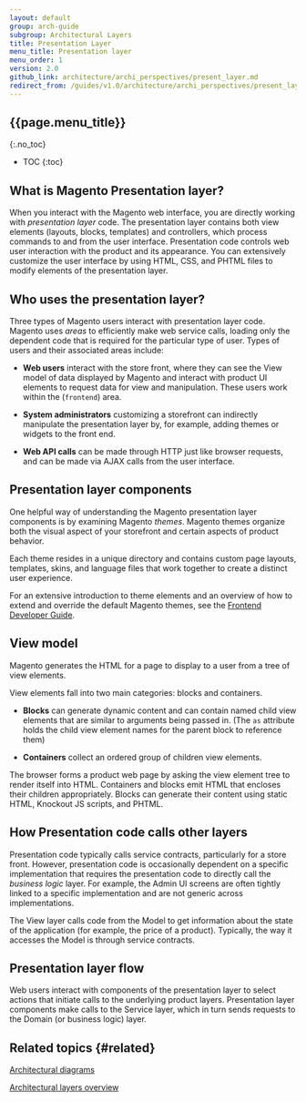 ```yaml
---
layout: default
group: arch-guide
subgroup: Architectural Layers
title: Presentation Layer
menu_title: Presentation layer
menu_order: 1
version: 2.0
github_link: architecture/archi_perspectives/present_layer.md
redirect_from: /guides/v1.0/architecture/archi_perspectives/present_layer.html
---
```


## {{page.menu_title}}
{:.no_toc}

* TOC
{:toc}

## What is Magento Presentation layer?

When you interact with the Magento web interface, you are directly working with <i>presentation layer</i> code. The presentation layer contains both view elements (layouts, blocks, templates) and controllers, which process commands to and from the user interface. Presentation code controls web user interaction with the product and its appearance. You can extensively customize the user interface by using HTML, CSS, and PHTML files to modify elements of the presentation layer.

## Who uses the presentation layer?

Three types of Magento users interact with presentation layer code. Magento uses *areas* to efficiently make web service calls, loading only the dependent code that is required for the particular type of user. Types of users and their associated areas include:

* <b>Web users</b> interact with the store front, where they can see the View model of data displayed by Magento and interact with product UI elements to request data for view and manipulation. These users work within the (`frontend`) area.

* <b>System administrators</b> customizing a storefront can indirectly manipulate the presentation layer by, for example, adding themes or widgets to the front end.

* <b>Web API calls</b> can be made through HTTP just like browser requests, and can be made via AJAX calls from the user interface.

## Presentation layer components

One helpful way of understanding the Magento presentation layer components is by examining Magento <i>themes</i>. Magento themes organize both the visual aspect of your storefront and certain aspects of product behavior.

Each theme resides in a unique directory and contains custom page layouts, templates, skins, and language files that work together to create a distinct user experience.

For an extensive introduction to theme elements and an overview of how to extend and override the default Magento themes, see the <a href="{{page.baseurl}}frontend-dev-guide/bk-frontend-dev-guide.html">Frontend Developer Guide</a>.

## View model

Magento generates the HTML for a page to display to a user from a tree of view elements.

View elements fall into two main categories: blocks and containers.

* **Blocks** can generate dynamic content and can contain named child view elements that are similar to arguments being passed in. (The `as` attribute holds the child view element names for the parent block to reference them)

* **Containers** collect an ordered group of children view elements.

The browser forms a product web page by asking the view element tree to render itself into HTML. Containers and blocks emit HTML that encloses their children appropriately. Blocks can generate their content using static HTML, Knockout JS scripts, and PHTML.

## How Presentation code calls other layers

Presentation code typically calls service contracts, particularly for a store front. However, presentation code is occasionally dependent on a specific implementation that requires the presentation code to directly call the <i>business logic</i> layer. For example, the Admin UI screens are often tightly linked to a specific implementation and are not generic across implementations.

The View layer calls code from the Model to get information about the state of the application (for example, the price of a product). Typically, the way it accesses the Model is through service contracts.

## Presentation layer flow

Web users interact with components of the presentation layer to select actions that initiate calls to the underlying product layers. Presentation layer components make calls to the Service layer, which in turn sends requests to the Domain (or business logic) layer.

## Related topics {#related}

<a href="{{page.baseurl}}architecture/archi_perspectives/arch_diagrams.html">Architectural diagrams</a>

<a href="{{page.baseurl}}architecture/archi_perspectives/ALayers_intro.html">Architectural layers overview</a>
